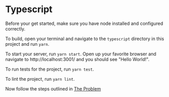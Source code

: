 # Typescript

Before your get started, make sure you have node installed and configured correctly. 

To build, open your terminal and navigate to the `typescript` directory in this project and run `yarn`.

To start your server, run `yarn start`.  Open up your favorite browser and navigate to http://localhost:3001/ and you should see "Hello World!".

To run tests for the project, run `yarn test`.

To lint the project, run `yarn lint`.

Now follow the steps outlined in [The Problem](https://github.com/hinge-health/interviews-services#the-problem)
